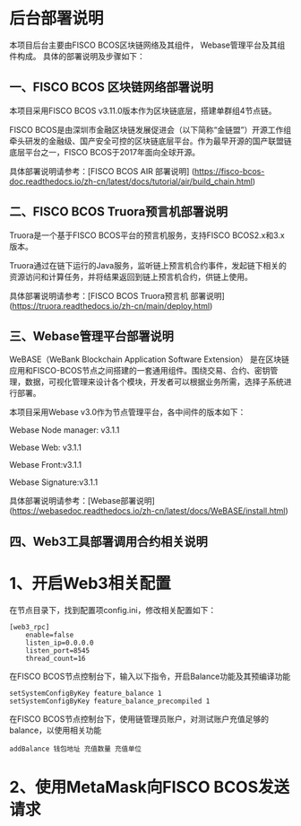 # 后台部署说明

本项目后台主要由FISCO BCOS区块链网络及其组件， Webase管理平台及其组件构成。 具体的部署说明及步骤如下：

## 一、FISCO BCOS 区块链网络部署说明
本项目采用FISCO BCOS v3.11.0版本作为区块链底层，搭建单群组4节点链。

FISCO BCOS是由深圳市金融区块链发展促进会（以下简称“金链盟”）开源工作组牵头研发的金融级、国产安全可控的区块链底层平台。作为最早开源的国产联盟链底层平台之一，FISCO BCOS于2017年面向全球开源。

具体部署说明请参考：[FISCO BCOS AIR 部署说明] (https://fisco-bcos-doc.readthedocs.io/zh-cn/latest/docs/tutorial/air/build_chain.html)

## 二、FISCO BCOS Truora预言机部署说明
Truora是一个基于FISCO BCOS平台的预言机服务，支持FISCO BCOS2.x和3.x版本。

Truora通过在链下运行的Java服务，监听链上预言机合约事件，发起链下相关的资源访问和计算任务，并将结果返回到链上预言机合约，供链上使用。

具体部署说明请参考：[FISCO BCOS Truora预言机 部署说明] (https://truora.readthedocs.io/zh-cn/main/deploy.html)

## 三、Webase管理平台部署说明
WeBASE（WeBank Blockchain Application Software Extension） 是在区块链应用和FISCO-BCOS节点之间搭建的一套通用组件。围绕交易、合约、密钥管理，数据，可视化管理来设计各个模块，开发者可以根据业务所需，选择子系统进行部署。

本项目采用Webase v3.0作为节点管理平台，各中间件的版本如下：

Webase Node manager: v3.1.1

Webase Web: v3.1.1

Webase Front:v3.1.1

Webase Signature:v3.1.1

具体部署说明请参考：[Webase部署说明] (https://webasedoc.readthedocs.io/zh-cn/latest/docs/WeBASE/install.html)

## 四、Web3工具部署调用合约相关说明
# 1、开启Web3相关配置
在节点目录下，找到配置项config.ini，修改相关配置如下：

```
[web3_rpc]
    enable=false
    listen_ip=0.0.0.0
    listen_port=8545
    thread_count=16 
```

在FISCO BCOS节点控制台下，输入以下指令，开启Balance功能及其预编译功能

```
setSystemConfigByKey feature_balance 1
setSystemConfigByKey feature_balance_precompiled 1
```

在FISCO BCOS节点控制台下，使用链管理员账户，对测试账户充值足够的balance，以使用相关功能
```
addBalance 钱包地址 充值数量 充值单位
```
# 2、使用MetaMask向FISCO BCOS发送请求
